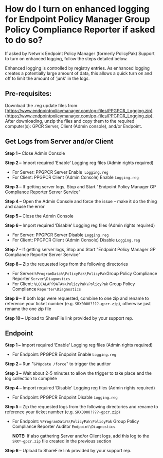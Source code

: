 # How do I turn on enhanced logging for Endpoint Policy Manager Group Policy Compliance Reporter if asked to do so?

If asked by Netwrix Endpoint Policy Manager (formerly PolicyPak) Support to turn on enhanced
logging, follow the steps detailed below.

Enhanced logging is controlled by registry entries. As enhanced logging creates a potentially large
amount of data, this allows a quick turn on and off to limit the amount of ‘junk' in the logs.

## Pre-requisites:

Download the .reg update files from
[https://www.endpointpolicymanager.com/pp-files/PPGPCR_Logging.zip](https://www.endpointpolicymanager.com/pp-files/PPGPCR_Logging.zip).
After downloading, unzip the files and copy them to the required computer(s): GPCR Server, Client
(Admin console), and/or Endpoint.

## Get Logs from Server and/or Client

**Step 1 –** Close Admin Console

**Step 2 –** Import required ‘Enable' Logging reg files (Admin rights required)

- For Server: PPGPCR Server Enable` Logging.reg`
- For Client: PPGPCR Client (Admin Console) Enable `Logging.reg`

**Step 3 –** If getting server logs, Stop and Start "Endpoint Policy Manager GP Compliance Reporter
Server Service"

**Step 4 –** Open the Admin Console and force the issue – make it do the thing and cause the error

**Step 5 –** Close the Admin Console

**Step 6 –** Import required ‘Disable' Logging reg files (Admin rights required)

- For Server: PPGPCR Server Disable `Logging.reg`
- For Client: PPGPCR Client (Admin Console) Disable `Logging.reg`

**Step 7 –** If getting server logs, Stop and Start "Endpoint Policy Manager GP Compliance Reporter
Server Service"

**Step 8 –** Zip the requested logs from the following directories

- For Server:`%ProgramData%\PolicyPak\PolicyPak`Group Policy Compliance Reporter
  `Server\Diagnostics`
- For Client: `%LOCALAPPDATA%\PolicyPak\PolicyPak` Group Policy Compliance `Reporter\Diagnostics`

**Step 9 –** If both logs were requested, combine to one zip and rename to reference your ticket
number (e.g. `SRX0000????-gpcr.zip`), otherwise just rename the one zip file

**Step 10 –** Upload to ShareFile link provided by your support rep.

## Endpoint

**Step 1 –** Import required ‘Enable' Logging reg files (Admin rights required)

- For Endpoint: PPGPCR Endpoint Enable `Logging.reg`

**Step 2 –** Run "`GPUpdate /force`" to trigger the auditor

**Step 3 –** Wait about 2-5 minutes to allow the trigger to take place and the log collection to
complete

**Step 4 –** Import required ‘Disable' Logging reg files (Admin rights required)

- For Endpoint: PPGPCR Endpoint Disable `Logging.reg`

**Step 5 –** Zip the requested logs from the following directories and rename to reference your
ticket number (e.g. `SRX0000????-gpcr.zip`)

- For Endpoint: `%ProgramData%\PolicyPak\PolicyPak` Group Policy Compliance Reporter Auditor
  `Endpoint\Diagnostics`

  **NOTE:** If also gathering Server and/or Client logs, add this log to the `SRX*-gpcr.zip` file
  created in the previous section

**Step 6 –** Upload to ShareFile link provided by your support rep.
